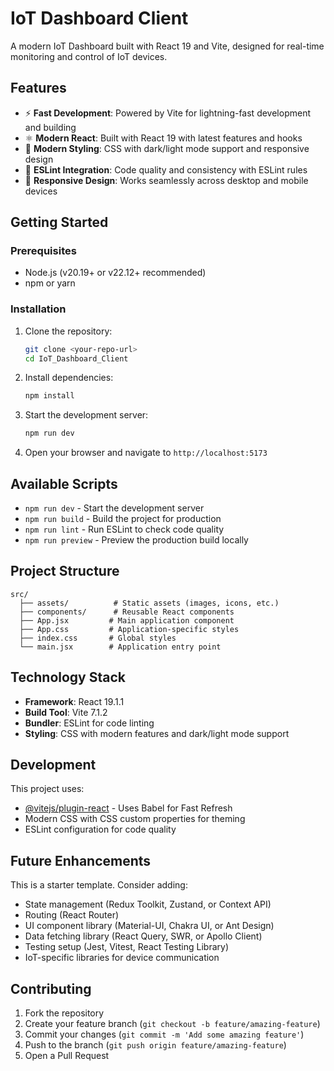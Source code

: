 # IoT Dashboard Client

A modern IoT Dashboard built with React 19 and Vite, designed for real-time monitoring and control of IoT devices.

## Features

- ⚡ **Fast Development**: Powered by Vite for lightning-fast development and building
- ⚛️ **Modern React**: Built with React 19 with latest features and hooks
- 🎨 **Modern Styling**: CSS with dark/light mode support and responsive design
- 🔧 **ESLint Integration**: Code quality and consistency with ESLint rules
- 📱 **Responsive Design**: Works seamlessly across desktop and mobile devices

## Getting Started

### Prerequisites

- Node.js (v20.19+ or v22.12+ recommended)
- npm or yarn

### Installation

1. Clone the repository:
   ```bash
   git clone <your-repo-url>
   cd IoT_Dashboard_Client
   ```

2. Install dependencies:
   ```bash
   npm install
   ```

3. Start the development server:
   ```bash
   npm run dev
   ```

4. Open your browser and navigate to `http://localhost:5173`

## Available Scripts

- `npm run dev` - Start the development server
- `npm run build` - Build the project for production
- `npm run lint` - Run ESLint to check code quality
- `npm run preview` - Preview the production build locally

## Project Structure

```
src/
  ├── assets/          # Static assets (images, icons, etc.)
  ├── components/      # Reusable React components
  ├── App.jsx         # Main application component
  ├── App.css         # Application-specific styles
  ├── index.css       # Global styles
  └── main.jsx        # Application entry point
```

## Technology Stack

- **Framework**: React 19.1.1
- **Build Tool**: Vite 7.1.2
- **Bundler**: ESLint for code linting
- **Styling**: CSS with modern features and dark/light mode support

## Development

This project uses:

- [@vitejs/plugin-react](https://github.com/vitejs/vite-plugin-react/blob/main/packages/plugin-react) - Uses Babel for Fast Refresh
- Modern CSS with CSS custom properties for theming
- ESLint configuration for code quality

## Future Enhancements

This is a starter template. Consider adding:

- State management (Redux Toolkit, Zustand, or Context API)
- Routing (React Router)
- UI component library (Material-UI, Chakra UI, or Ant Design)
- Data fetching library (React Query, SWR, or Apollo Client)
- Testing setup (Jest, Vitest, React Testing Library)
- IoT-specific libraries for device communication

## Contributing

1. Fork the repository
2. Create your feature branch (`git checkout -b feature/amazing-feature`)
3. Commit your changes (`git commit -m 'Add some amazing feature'`)
4. Push to the branch (`git push origin feature/amazing-feature`)
5. Open a Pull Request
